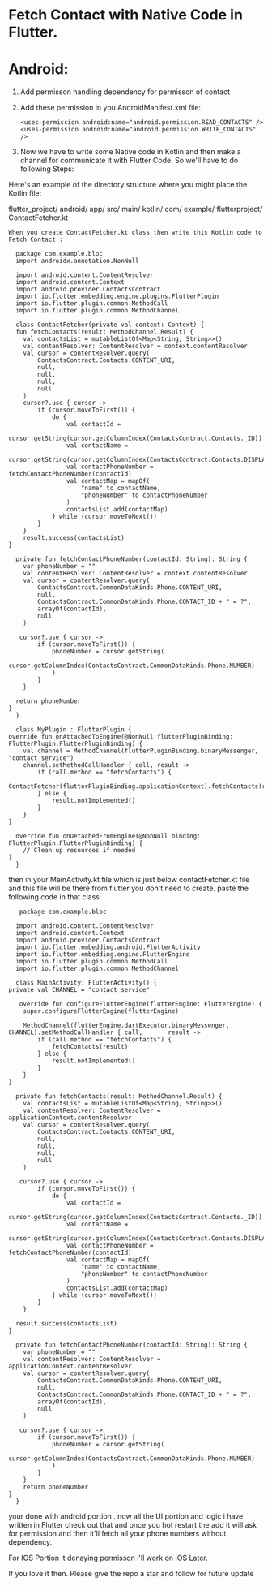 # Fetch Contact with Native Code in Flutter.

# Android:

1) Add permisson handling dependency for permisson of contact<br />

2) Add these permission in you AndroidManifest.xml file:<br />

       <uses-permission android:name="android.permission.READ_CONTACTS" />
       <uses-permission android:name="android.permission.WRITE_CONTACTS" />

3) Now we have to write some Native code in Kotlin and then make a channel for communicate it with Flutter Code. So we'll have to do following Steps:

  Here's an example of the directory structure where you might place the Kotlin file:

  flutter_project/
  android/
    app/
      src/
        main/
          kotlin/
            com/
              example/
                flutterproject/
                  ContactFetcher.kt

    When you create ContactFetcher.kt class then write this Kotlin code to Fetch Contact :

      package com.example.bloc
      import androidx.annotation.NonNull

      import android.content.ContentResolver
      import android.content.Context
      import android.provider.ContactsContract
      import io.flutter.embedding.engine.plugins.FlutterPlugin
      import io.flutter.plugin.common.MethodCall
      import io.flutter.plugin.common.MethodChannel

      class ContactFetcher(private val context: Context) {
      fun fetchContacts(result: MethodChannel.Result) {
        val contactsList = mutableListOf<Map<String, String>>()
        val contentResolver: ContentResolver = context.contentResolver
        val cursor = contentResolver.query(
            ContactsContract.Contacts.CONTENT_URI,
            null,
            null,
            null,
            null
        )
        cursor?.use { cursor ->
            if (cursor.moveToFirst()) {
                do {
                    val contactId =
                        cursor.getString(cursor.getColumnIndex(ContactsContract.Contacts._ID))
                    val contactName =
                        cursor.getString(cursor.getColumnIndex(ContactsContract.Contacts.DISPLAY_NAME))
                    val contactPhoneNumber = fetchContactPhoneNumber(contactId)
                    val contactMap = mapOf(
                        "name" to contactName,
                        "phoneNumber" to contactPhoneNumber
                    )
                    contactsList.add(contactMap)
                } while (cursor.moveToNext())
            }
        }
        result.success(contactsList)
    }

      private fun fetchContactPhoneNumber(contactId: String): String {
        var phoneNumber = ""
        val contentResolver: ContentResolver = context.contentResolver
        val cursor = contentResolver.query(
            ContactsContract.CommonDataKinds.Phone.CONTENT_URI,
            null,
            ContactsContract.CommonDataKinds.Phone.CONTACT_ID + " = ?",
            arrayOf(contactId),
            null
        )

       cursor?.use { cursor ->
            if (cursor.moveToFirst()) {
                phoneNumber = cursor.getString(
                    cursor.getColumnIndex(ContactsContract.CommonDataKinds.Phone.NUMBER)
                )
            }
        }

      return phoneNumber
    }
      }

      class MyPlugin : FlutterPlugin {
    override fun onAttachedToEngine(@NonNull flutterPluginBinding: FlutterPlugin.FlutterPluginBinding) {
        val channel = MethodChannel(flutterPluginBinding.binaryMessenger, "contact_service")
        channel.setMethodCallHandler { call, result ->
            if (call.method == "fetchContacts") {
                ContactFetcher(flutterPluginBinding.applicationContext).fetchContacts(result)
            } else {
                result.notImplemented()
            }
        }
    }

      override fun onDetachedFromEngine(@NonNull binding: FlutterPlugin.FlutterPluginBinding) {
        // Clean up resources if needed
    }
      }

then in your MainActivity.kt file which is just below contactFetcher.kt file and this file will be there from flutter you don't need to create. paste the following code in that class

       package com.example.bloc

      import android.content.ContentResolver
      import android.content.Context
      import android.provider.ContactsContract
      import io.flutter.embedding.android.FlutterActivity
      import io.flutter.embedding.engine.FlutterEngine
      import io.flutter.plugin.common.MethodCall
      import io.flutter.plugin.common.MethodChannel

      class MainActivity: FlutterActivity() {
    private val CHANNEL = "contact_service"

       override fun configureFlutterEngine(flutterEngine: FlutterEngine) {
        super.configureFlutterEngine(flutterEngine)

        MethodChannel(flutterEngine.dartExecutor.binaryMessenger, CHANNEL).setMethodCallHandler { call,       result ->
            if (call.method == "fetchContacts") {
                fetchContacts(result)
            } else {
                result.notImplemented()
            }
        }
    }

      private fun fetchContacts(result: MethodChannel.Result) {
        val contactsList = mutableListOf<Map<String, String>>()
        val contentResolver: ContentResolver = applicationContext.contentResolver
        val cursor = contentResolver.query(
            ContactsContract.Contacts.CONTENT_URI,
            null,
            null,
            null,
            null
        )

       cursor?.use { cursor ->
            if (cursor.moveToFirst()) {
                do {
                    val contactId =
                        cursor.getString(cursor.getColumnIndex(ContactsContract.Contacts._ID))
                    val contactName =
                        cursor.getString(cursor.getColumnIndex(ContactsContract.Contacts.DISPLAY_NAME))
                    val contactPhoneNumber = fetchContactPhoneNumber(contactId)
                    val contactMap = mapOf(
                        "name" to contactName,
                        "phoneNumber" to contactPhoneNumber
                    )
                    contactsList.add(contactMap)
                } while (cursor.moveToNext())
            }
        }

      result.success(contactsList)
    }

      private fun fetchContactPhoneNumber(contactId: String): String {
        var phoneNumber = ""
        val contentResolver: ContentResolver = applicationContext.contentResolver
        val cursor = contentResolver.query(
            ContactsContract.CommonDataKinds.Phone.CONTENT_URI,
            null,
            ContactsContract.CommonDataKinds.Phone.CONTACT_ID + " = ?",
            arrayOf(contactId),
            null
        )

       cursor?.use { cursor ->
            if (cursor.moveToFirst()) {
                phoneNumber = cursor.getString(
                    cursor.getColumnIndex(ContactsContract.CommonDataKinds.Phone.NUMBER)
                )
            }
        }
        return phoneNumber
    }
      }


your done with android portion . now all the UI portion and logic i have written in Flutter check out that and once you hot restart the add it will ask for permission and then it'll fetch all your phone numbers without dependency.

For IOS Portion it denaying permisson i'll work on IOS Later.

If you love it then. Please give the repo a star and follow for future update

